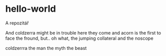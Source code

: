# hello-world
A repozitář


And coldzerra might be in trouble
here they come
and acorn is the first to face the fround, but..
oh what, the jumping collateral
and the noscope

coldzerrra the man the myth the beast
